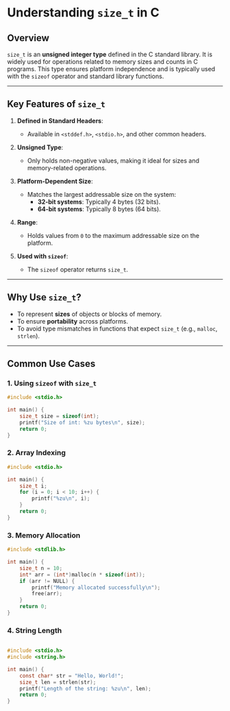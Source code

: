 # Understanding `size_t` in C

## Overview

`size_t` is an **unsigned integer type** defined in the C standard library. It is widely used for operations related to memory sizes and counts in C programs. This type ensures platform independence and is typically used with the `sizeof` operator and standard library functions.

---

## Key Features of `size_t`

1. **Defined in Standard Headers**:
   - Available in `<stddef.h>`, `<stdio.h>`, and other common headers.

2. **Unsigned Type**:
   - Only holds non-negative values, making it ideal for sizes and memory-related operations.

3. **Platform-Dependent Size**:
   - Matches the largest addressable size on the system:
     - **32-bit systems**: Typically 4 bytes (32 bits).
     - **64-bit systems**: Typically 8 bytes (64 bits).

4. **Range**:
   - Holds values from `0` to the maximum addressable size on the platform.

5. **Used with `sizeof`**:
   - The `sizeof` operator returns `size_t`.

---

## Why Use `size_t`?

- To represent **sizes** of objects or blocks of memory.
- To ensure **portability** across platforms.
- To avoid type mismatches in functions that expect `size_t` (e.g., `malloc`, `strlen`).

---

## Common Use Cases

### 1. Using `sizeof` with `size_t`
```c
#include <stdio.h>

int main() {
    size_t size = sizeof(int);
    printf("Size of int: %zu bytes\n", size);
    return 0;
}
```

### 2. Array Indexing
```c
#include <stdio.h>

int main() {
    size_t i;
    for (i = 0; i < 10; i++) {
        printf("%zu\n", i);
    }
    return 0;
}

```

### 3. Memory Allocation
```c
#include <stdlib.h>

int main() {
    size_t n = 10;
    int* arr = (int*)malloc(n * sizeof(int));
    if (arr != NULL) {
        printf("Memory allocated successfully\n");
        free(arr);
    }
    return 0;
}
```
### 4. String Length
```c

#include <stdio.h>
#include <string.h>

int main() {
    const char* str = "Hello, World!";
    size_t len = strlen(str);
    printf("Length of the string: %zu\n", len);
    return 0;
}

```


